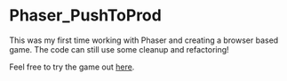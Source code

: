 # Phaser_PushToProd

This was my first time working with Phaser and creating a browser based game. The code can still use some cleanup and refactoring!

Feel free to try the game out [here](https://ecstatic-bose-b91ec9.netlify.app/).
